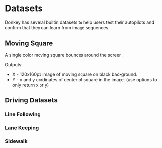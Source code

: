 # Datasets

Donkey has several builtin datasets to help users test their autopilots and confirm that they can learn from image sequences. 

## Moving Square
A single color moving square bounces around the screen.

Outputs:
* X - 120x160px image of moving square on black background.
* Y - x and y cordinates of center of square in the image. (use options to only return x or y)



## Driving Datasets

### Line Following


### Lane Keeping


### Sidewalk

### 